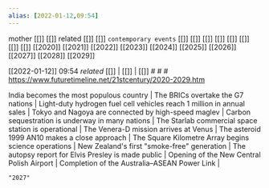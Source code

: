 ```yaml
---
alias: [2022-01-12,09:54]
---
```

 mother [[]] [[]]
 related [[]] [[]]
 `contemporary events` [[]] [[]] [[]] [[]] [[]] [[]] [[]] [[]]
[[2020]] [[2021]] [[2022]] [[2023]] [[2024]] [[2025]] [[2026]] [[2027]] [[2028]] [[2029]]

[[2022-01-12]] 09:54 _related_ [[]] | [[]] | [[]] # # #
https://www.futuretimeline.net/21stcentury/2020-2029.htm

India becomes the most populous country | The BRICs overtake the G7 nations | Light-duty hydrogen fuel cell vehicles reach 1 million in annual sales | Tokyo and Nagoya are connected by high-speed maglev | Carbon sequestration is underway in many nations | The Starlab commercial space station is operational | The Venera-D mission arrives at Venus | The asteroid 1999 AN10 makes a close approach | The Square Kilometre Array begins science operations | New Zealand's first "smoke-free" generation | The autopsy report for Elvis Presley is made public | Opening of the New Central Polish Airport | Completion of the Australia–ASEAN Power Link | 
```query
"2027"
```